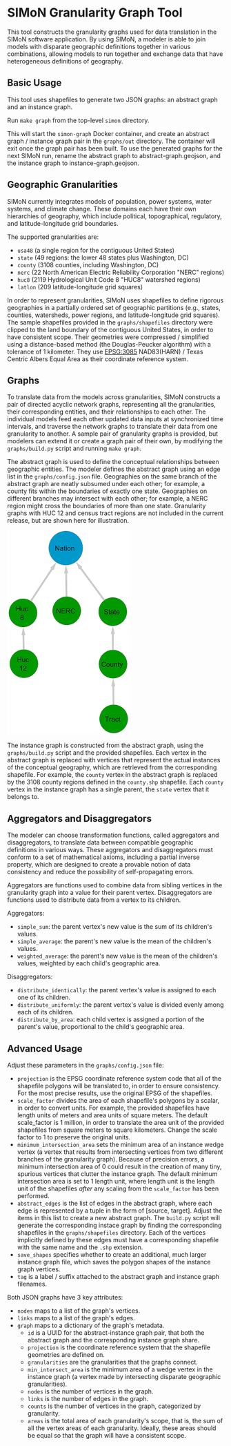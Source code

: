 # SIMoN Granularity Graph Tool

This tool constructs the granularity graphs used for data translation in the SIMoN software application. By using SIMoN, a modeler is able to join models with disparate geographic definitions together in various combinations, allowing models to run together and exchange data that have heterogeneous definitions of geography.

## Basic Usage

This tool uses shapefiles to generate two JSON graphs: an abstract graph and an instance graph.

Run `make graph` from the top-level `simon` directory.

This will start the `simon-graph` Docker container, and create an abstract graph / instance graph pair in the `graphs/out` directory. The container will exit once the graph pair has been built. To use the generated graphs for the next SIMoN run, rename the abstract graph to abstract-graph.geojson, and the instance graph to instance-graph.geojson.

## Geographic Granularities

SIMoN currently integrates models of population, power systems, water systems, and climate change. These domains each have their own hierarchies of geography, which include political, topographical, regulatory, and latitude-longitude grid boundaries.

The supported granularities are:
  * `usa48` (a single region for the contiguous United States)
  * `state` (49 regions: the lower 48 states plus Washington, DC)
  * `county` (3108 counties, including Washington, DC)
  * `nerc` (22 North American Electric Reliability Corporation "NERC" regions)
  * `huc8` (2119 Hydrological Unit Code 8 "HUC8" watershed regions)
  * `latlon` (209 latitude-longitude grid squares)

In order to represent granularities, SIMoN uses shapefiles to define rigorous geographies in a partially ordered set of geographic partitions (e.g., states, counties, watersheds, power regions, and latitude-longitude grid squares). The sample shapefiles provided in the `graphs/shapefiles` directory were clipped to the land boundary of the contiguous United States, in order to have consistent scope. Their geometries were compressed / simplified using a distance-based method (the Douglas-Peucker algorithm) with a tolerance of 1 kilometer. They use [EPSG:3085](https://epsg.io/3085-1901) NAD83(HARN) / Texas Centric Albers Equal Area as their coordinate reference system.

## Graphs

To translate data from the models across granularities, SIMoN constructs a pair of directed acyclic network graphs, representing all the granularities, their corresponding entities, and their relationships to each other. The individual models feed each other updated data inputs at synchronized time intervals, and traverse the network graphs to translate their data from one granularity to another. A sample pair of granularity graphs is provided, but modelers can extend it or create a graph pair of their own, by modifying the `graphs/build.py` script and running `make graph`.

The abstract graph is used to define the conceptual relationships between geographic entities. The modeler defines the abstract graph using an edge list in the `graphs/config.json` file. Geographies on the same branch of the abstract graph are neatly subsumed under each other; for example, a county fits within the boundaries of exactly one state. Geographies on different branches may intersect with each other; for example, a NERC region might cross the boundaries of more than one state. Granularity graphs with HUC 12 and census tract regions are not included in the current release, but are shown here for illustration.

![abstract-graph-diagram](simon-abstract-graph-diagram.png)

The instance graph is constructed from the abstract graph, using the `graphs/build.py` script and the provided shapefiles. Each vertex in the abstract graph is replaced with vertices that represent the actual instances of the conceptual geography, which are retrieved from the corresponding shapefile. For example, the `county` vertex in the abstract graph is replaced by the 3108 county regions defined in the `county.shp` shapefile. Each `county` vertex in the instance graph has a single parent, the `state` vertex that it belongs to.

## Aggregators and Disaggregators

The modeler can choose transformation functions, called aggregators and disaggregators, to translate data between compatible geographic definitions in various ways. These aggregators and disaggregators must conform to a set of mathematical axioms, including a partial inverse property, which are designed to create a provable notion of data consistency and reduce the possibility of self-propagating errors.

Aggregators are functions used to combine data from sibling vertices in the granularity graph into a value for their parent vertex. Disaggregators are functions used to distribute data from a vertex to its children.

Aggregators:
* `simple_sum`: the parent vertex's new value is the sum of its children's values.
* `simple_average`: the parent's new value is the mean of the children's values.
* `weighted_average`: the parent's new value is the mean of the children's values, weighted by each child's geographic area.

Disaggregators:
* `distribute_identically`: the parent vertex's value is assigned to each one of its children.
* `distribute_uniformly`: the parent vertex's value is divided evenly among each of its children.
* `distribute_by_area`: each child vertex is assigned a portion of the parent's value, proportional to the child's geographic area.

## Advanced Usage

Adjust these parameters in the `graphs/config.json` file:

* `projection` is the EPSG coordinate reference system code that all of the shapefile polygons will be translated to, in order to ensure consistency. For the most precise results, use the original EPSG of the shapefiles.
* `scale_factor` divides the area of each shapefile's polygons by a scalar, in order to convert units. For example, the provided shapefiles have length units of meters and area units of square meters. The default scale_factor is 1 million, in order to translate the area unit of the provided shapefiles from square meters to square kilometers. Change the scale factor to 1 to preserve the original units.
* `minimum_intersection_area` sets the minimum area of an instance wedge vertex (a vertex that results from intersecting vertices from two different branches of the granularity graph). Because of precision errors, a minimum intersection area of 0 could result in the creation of many tiny, spurious vertices that clutter the instance graph. The default minimum intersection area is set to 1 length unit, where length unit is the length unit of the shapefiles *after* any scaling from the `scale_factor` has been performed.
* `abstract_edges` is the list of edges in the abstract graph, where each edge is represented by a tuple in the form of [source, target]. Adjust the items in this list to create a new abstract graph. The `build.py` script will generate the corresponding instace graph by finding the corresponding shapefiles in the `graphs/shapefiles` directory. Each of the vertices implicitly defined by these edges must have a corresponding shapefile with the same name and the `.shp` extension.
* `save_shapes` specifies whether to create an additional, much larger instance graph file, which saves the polygon shapes of the instance graph vertices.
* `tag` is a label / suffix attached to the abstract graph and instance graph filenames.

Both JSON graphs have 3 key attributes:
* `nodes` maps to a list of the graph's vertices.
* `links` maps to a list of the graph's edges.
* `graph` maps to a dictionary of the graph's metadata.
    * `id` is a UUID for the abstract-instance graph pair, that both the abstract graph and the corresponding instance graph share.
    * `projection` is the coordinate reference system that the shapefile geometries are defined on.
    * `granularities` are the granularities that the graphs connect.
    * `min_intersect_area` is the minimum area of a wedge vertex in the instance graph (a vertex made by intersecting disparate geographic granularities).
    * `nodes` is the number of vertices in the graph.
    * `links` is the number of edges in the graph.
    * `counts` is the number of vertices in the graph, categorized by granularity.
    * `areas` is the total area of each granularity's scope, that is, the sum of all the vertex areas of each granularity. Ideally, these areas should be equal so that the graph will have a consistent scope.
